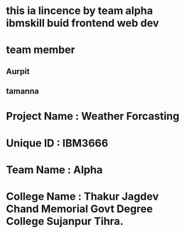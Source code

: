 <h1 >this ia lincence by team alpha ibmskill buid frontend web dev </h1>
<h1>team member</h1>
<h2>Aurpit</h2>
<h2>tamanna</h2>
<h1>Project Name		    :    Weather Forcasting</h1>
<h1>Unique ID           :    IBM3666</h1>
<h1>Team Name           :    Alpha</h1>
<h1>College Name        :    Thakur Jagdev Chand Memorial Govt Degree College Sujanpur Tihra.  </h1>
                                                                                                            
                                                  
